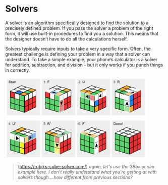 # Solvers

A solver is an algorithm specifically designed to find the solution to a precisely defined problem. If you pass the solver a problem of the right form, it will use built-in procedures to find you a solution. This means that the designer doesn’t have to do all the calculations herself. 

Solvers typically require inputs to take a very specific form. Often, the greatest challenge is defining your problem in a way that a solver can understand. To take a simple example, your phone’s calculator is a solver for addition, subtraction, and division – but it only works if you punch things in correctly.

![Rubik's cube solver](Images/5_04_rubiks-cube-solver.jpg)
>(https://rubiks-cube-solver.com/)
_again, let's use the 3Box or sim example here.  I don't really understand what you're getting at with solvers though....how different from previous sections?_
